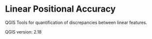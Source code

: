# Linear Positional Accuracy
QGIS Tools for quantification of discrepancies between linear features.

QGIS version: 2.18
